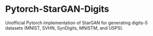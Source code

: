 # Pytorch-StarGAN-Digits
Unofficial Pytorch implementation of StarGAN for generating digits-5 datasets (MNIST, SVHN, SynDigits, MNISTM, and USPS).
